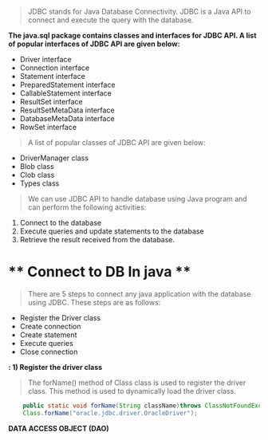 > JDBC stands for Java Database Connectivity. JDBC is a Java API to connect and execute the query with the database.

**The java.sql package contains classes and interfaces for JDBC API. A list of popular interfaces of JDBC API are given below:**

- Driver interface
- Connection interface
- Statement interface
- PreparedStatement interface
- CallableStatement interface
- ResultSet interface
- ResultSetMetaData interface
- DatabaseMetaData interface
- RowSet interface
> A list of popular classes of JDBC API are given below:

- DriverManager class
- Blob class
- Clob class
- Types class

> We can use JDBC API to handle database using Java program and can perform the following activities:

1. Connect to the database
2. Execute queries and update statements to the database
3. Retrieve the result received from the database.


# ** Connect to DB In java **
> There are 5 steps to connect any java application with the database using JDBC. These steps are as follows:

- Register the Driver class
- Create connection
- Create statement
- Execute queries
- Close connection


**: 1) Register the driver class**
> The forName() method of Class class is used to register the driver class. This method is used to dynamically load the driver class.

```java
	public static void forName(String className)throws ClassNotFoundException
	Class.forName("oracle.jdbc.driver.OracleDriver");
```


**DATA ACCESS OBJECT (DAO)**


